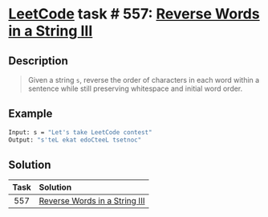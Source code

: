 # [LeetCode][leetcode] task # 557: [Reverse Words in a String III][task]

Description
-----------

> Given a string `s`, reverse the order of characters in each word within a sentence
> while still preserving whitespace and initial word order.

Example
-------

```sh
Input: s = "Let's take LeetCode contest"
Output: "s'teL ekat edoCteeL tsetnoc"
```

Solution
--------

| Task | Solution                                  |
|:----:|:------------------------------------------|
| 557  | [Reverse Words in a String III][solution] |


[leetcode]: <http://leetcode.com/>
[task]: <https://leetcode.com/problems/reverse-words-in-a-string-iii/>
[solution]: <https://github.com/wellaxis/praxis-leetcode/blob/main/src/main/java/com/witalis/praxis/leetcode/task/h6/p557/option/Practice.java>

